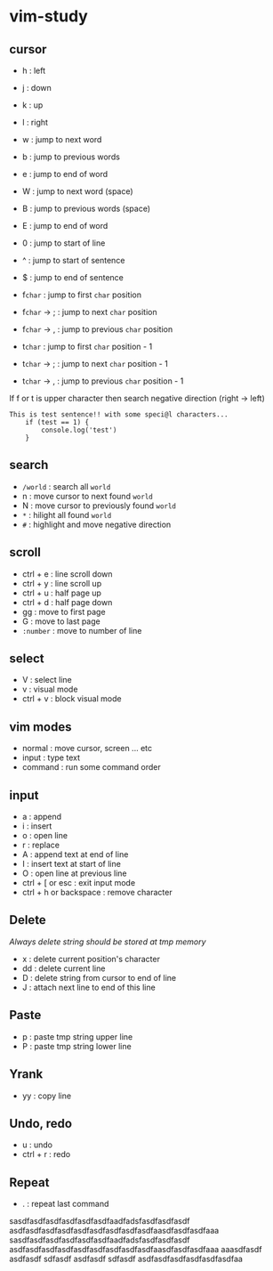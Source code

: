 # vim-study


## cursor 

- h : left
- j : down
- k : up
- l : right

- w : jump to next word 
- b : jump to previous words
- e : jump to end of word
- W : jump to next word (space)
- B : jump to previous words (space)
- E : jump to end of word

- 0 : jump to start of line 
- ^ : jump to start of sentence
- $ : jump to end of sentence 
- f`char` : jump to first `char` position
- f`char` -> ; : jump to next `char` position
- f`char` -> , : jump to previous `char` position
- t`char` : jump to first `char` position - 1
- t`char` -> ; : jump to next `char` position - 1
- t`char` -> , : jump to previous `char` position - 1

If f or t is upper character then search negative direction (right -> left)

```
This is test sentence!! with some speci@l characters...
	if (test == 1) {
		console.log('test')
	}
```

## search

- `/world` : search all `world`
- n : move cursor to next found `world`
- N : move cursor to previously found `world`
- `*` : hilight all found `world`
- `#` : highlight and move negative direction

## scroll

- ctrl + e : line scroll down
- ctrl + y : line scroll up
- ctrl + u : half page up
- ctrl + d : half page down
- gg : move to first page
- G : move to last page
- `:number` : move to number of line

## select

- V : select line
- v : visual mode 
- ctrl + v : block visual mode

## vim modes

- normal : move cursor, screen ... etc
- input : type text
- command : run some command order

## input

- a : append
- i : insert
- o : open line
- r : replace
- A : append text at end of line
- I : insert text at start of line
- O : open line at previous line
- ctrl + [ or esc : exit input mode
- ctrl + h or backspace : remove character

## Delete

_Always delete string should be stored at tmp memory_

- x : delete current position's character
- dd : delete current line
- D : delete string from cursor to end of line
- J : attach next line to end of this line

## Paste

- p : paste tmp string upper line
- P : paste tmp string lower line

## Yrank

- yy : copy line
 
## Undo, redo

- u : undo
- ctrl + r : redo

## Repeat

- . : repeat last command

sasdfasdfasdfasdfasdfasdfaadfadsfasdfasdfasdf asdfasdfasdfasdfasdfasdfasdfasdfasdfaasdfasdfasdfaaa
sasdfasdfasdfasdfasdfasdfaadfadsfasdfasdfasdf asdfasdfasdfasdfasdfasdfasdfasdfasdfaasdfasdfasdfaaa
	aaasdfasdf
asdfasdf
sdfasdf
asdfasdf
sdfasdf
asdfasdfasdfasdfasdfasdfaa
